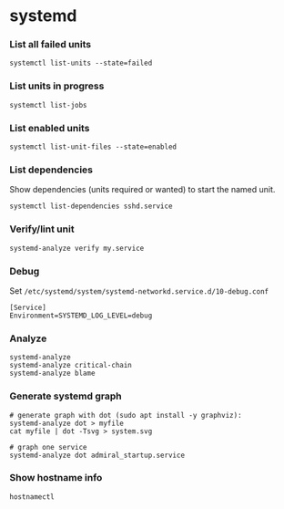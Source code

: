 # systemd

### List all failed units 

```
systemctl list-units --state=failed
```

### List units in progress

```
systemctl list-jobs
```

### List enabled units

```
systemctl list-unit-files --state=enabled
```

### List dependencies

Show dependencies (units required or wanted) to start the named unit. 

```
systemctl list-dependencies sshd.service
```
### Verify/lint unit

```
systemd-analyze verify my.service
```

### Debug

Set `/etc/systemd/system/systemd-networkd.service.d/10-debug.conf`

```
[Service]
Environment=SYSTEMD_LOG_LEVEL=debug
```
### Analyze

```
systemd-analyze
systemd-analyze critical-chain
systemd-analyze blame
```

### Generate systemd graph
```
# generate graph with dot (sudo apt install -y graphviz):
systemd-analyze dot > myfile
cat myfile | dot -Tsvg > system.svg

# graph one service
systemd-analyze dot admiral_startup.service
```


### Show hostname info
```
hostnamectl
```
